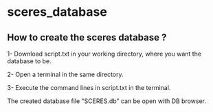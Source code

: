 # sceres_database

## How to create the sceres database ?

1- Download script.txt in your working directory, where you want the database to be.

2- Open a terminal in the same directory.

3- Execute the command lines in script.txt in the terminal.


The created database file "SCERES.db" can be open with DB browser.
